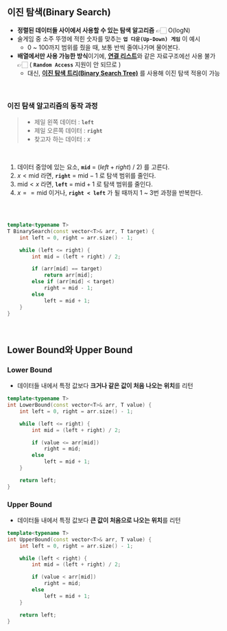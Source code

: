 ## 이진 탐색(Binary Search)

- **정렬된 데이터들 사이에서 사용할 수 있는 탐색 알고리즘**  👉🏻  $\mathrm{O(log N)}$  
- 술게임 중 소주 뚜껑에 적힌 숫자를 맞추는 **`업 다운(Up-Down) 게임`** 이 예시
	- 0 ~ 100까지 범위를 줬을 때, 보통 반씩 줄여나가며 물어본다.
- **배열에서만 사용 가능한 방식**이기에, [**연결 리스트**](../../DataStructure/리스트(List).md)와 같은 자료구조에선 사용 불가  👉🏻 ( **`Random Access`** 지원이 안 되므로 )
	- 대신, [**이진 탐색 트리(Binary Search Tree)**](../../DataStructure/이진%20탐색%20트리(Binary%20Search%20Tree).md) 를 사용해 이진 탐색 적용이 가능

<br>

### 이진 탐색 알고리즘의 동작 과정

> - 제일 왼쪽 데이터 : **`left`**  
> - 제일 오른쪽 데이터 : **`right`**  
> - 찾고자 하는 데이터 : $x$   

<br>


1. 데이터 중앙에 있는 요소, **`mid`** = $(left + right) \ / \ 2$) 를 고른다.
3. $x < \mathrm{mid}$ 라면, **`right`** = $\mathrm{mid} - 1$ 로 탐색 범위를 줄인다.
4. $\mathrm{mid} < x$ 라면, **`left`** = $\mathrm{mid} + 1$ 로 탐색 범위를 줄인다.
5. $x == \mathrm{mid}$ 이거나, **`right < left`** 가 될 때까지 1 ~ 3번 과정을 반복한다.  
<br>

```cpp

template<typename T>
T BinarySearch(const vector<T>& arr, T target) {
	int left = 0, right = arr.size() - 1;

	while (left <= right) {
		int mid = (left + right) / 2;

		if (arr[mid] == target)
			return arr[mid];
		else if (arr[mid] < target)
			right = mid - 1;
		else
			left = mid + 1;
	}
}
```  

<br>

## Lower Bound와 Upper Bound

### Lower Bound

- 데이터들 내에서 특정 값보다 **크거나 같은 값이 처음 나오는 위치**를 리턴  
```cpp
template<typename T>
int LowerBound(const vector<T>& arr, T value) {
	int left = 0, right = arr.size() - 1;

	while (left <= right) {
		int mid = (left + right) / 2;

		if (value <= arr[mid])
			right = mid;
		else
			left = mid + 1;
	}

	return left;
}
```  

### Upper Bound  

- 데이터들 내에서 특정 값보다 **큰 값이 처음으로 나오는 위치**를 리턴
```cpp
template<typename T>
int UpperBound(const vector<T>& arr, T value) {
	int left = 0, right = arr.size() - 1;

	while (left < right) {
		int mid = (left + right) / 2;

		if (value < arr[mid])
			right = mid;
		else
			left = mid + 1;
	}

	return left;
}
```  
